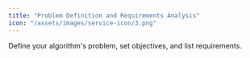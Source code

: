 ```yaml
---
title: "Problem Definition and Requirements Analysis"
icon: "/assets/images/service-icon/3.png"
---
```


Define your algorithm's problem, set objectives, and list requirements.
